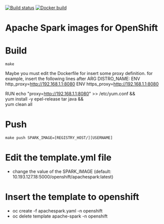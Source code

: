 [![Build status](https://travis-ci.org/radanalyticsio/openshift-spark.svg?branch=master)](https://travis-ci.org/radanalyticsio/openshift-spark)
[![Docker build](https://img.shields.io/docker/automated/radanalyticsio/openshift-spark.svg)](https://hub.docker.com/r/radanalyticsio/openshift-spark)

# Apache Spark images for OpenShift

# Build

    make
Maybe you must edit the Dockerfile for insert some proxy definition.
for example, insert the following lines after ARG DISTRO_NAME:
ENV http_proxy=http://192.168.1.1:8080
ENV https_proxy=http://192.168.1.1:8080

RUN echo "proxy=http://192.168.1.1:8080" >> /etc/yum.conf && \
    yum install -y epel-release tar java && \
    yum clean all


# Push

    make push SPARK_IMAGE=[REGISTRY_HOST/][USERNAME]
    
# Edit the template.yml file
- change the value of the SPARK_IMAGE (default: 10.193.127.18:5000/openshift/apachespark:latest)

# Insert the template to openshift
- oc create -f apachespark.yaml -n openshift
- oc delete template apache-spark -n openshift

